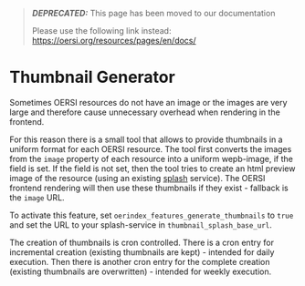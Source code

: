 > **_DEPRECATED:_** This page has been moved to our documentation
>
> Please use the following link instead: https://oersi.org/resources/pages/en/docs/

# Thumbnail Generator

Sometimes OERSI resources do not have an image or the images are very large and therefore cause unnecessary overhead when rendering in the frontend.

For this reason there is a small tool that allows to provide thumbnails in a uniform format for each OERSI resource. The tool first converts the images from the `image` property of each resource into a uniform wepb-image, if the field is set. If the field is not set, then the tool tries to create an html preview image of the resource (using an existing [splash](https://splash.readthedocs.io/en/stable/) service). The OERSI frontend rendering will then use these thumbnails if they exist - fallback is the `image` URL.

To activate this feature, set `oerindex_features_generate_thumbnails` to `true` and set the URL to your splash-service in `thumbnail_splash_base_url`.

The creation of thumbnails is cron controlled. There is a cron entry for incremental creation (existing thumbnails are kept) - intended for daily execution. Then there is another cron entry for the complete creation (existing thumbnails are overwritten) - intended for weekly execution.
